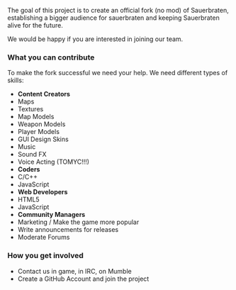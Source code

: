 The goal of this project is to create an official fork (no mod) of Sauerbraten, establishing a bigger audience for sauerbraten and keeping Sauerbraten alive for the future.

We would be happy if you are interested in joining our team.

### What you can contribute

To make the fork successful we need your help. We need different types of skills:

* **Content Creators**
 * Maps
 * Textures
 * Map Models
 * Weapon Models
 * Player Models
 * GUI Design Skins
 * Music
 * Sound FX
 * Voice Acting (TOMYC!!!)
* **Coders**
 * C/C++
 * JavaScript
* **Web Developers**
 * HTML5
 * JavaScript
* **Community Managers**
 * Marketing / Make the game more popular
 * Write announcements for releases
 * Moderate Forums

### How you get involved

* Contact us in game, in IRC, on Mumble
* Create a GitHub Account and join the project
